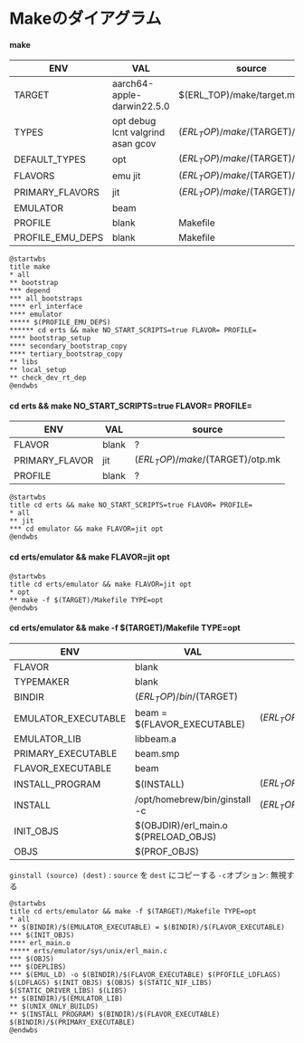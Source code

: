 Makeのダイアグラム
==================

#### make

| ENV              | VAL                               | source                           |
|------------------|-----------------------------------|----------------------------------|
| TARGET           | aarch64-apple-darwin22.5.0        | $(ERL_TOP)/make/target.mk        |
| TYPES            | opt debug lcnt valgrind asan gcov | $(ERL_TOP)/make/$(TARGET)/otp.mk |
| DEFAULT_TYPES    | opt                               | $(ERL_TOP)/make/$(TARGET)/otp.mk |
| FLAVORS          | emu jit                           | $(ERL_TOP)/make/$(TARGET)/otp.mk |
| PRIMARY_FLAVORS  | jit                               | $(ERL_TOP)/make/$(TARGET)/otp.mk |
| EMULATOR         | beam                              |                                  |
| PROFILE          | blank                             | Makefile                         |
| PROFILE_EMU_DEPS | blank                             | Makefile                         |

```plantuml
@startwbs
title make
* all
** bootstrap
*** depend
*** all_bootstraps
**** erl_interface
**** emulator
***** $(PROFILE_EMU_DEPS)
****** cd erts && make NO_START_SCRIPTS=true FLAVOR= PROFILE=
**** bootstrap_setup
**** secondary_bootstrap_copy
**** tertiary_bootstrap_copy
** libs
** local_setup
** check_dev_rt_dep
@endwbs
```

#### cd erts && make NO_START_SCRIPTS=true FLAVOR= PROFILE=

| ENV            | VAL   | source                           |
|----------------|-------|----------------------------------|
| FLAVOR         | blank | ?                                |
| PRIMARY_FLAVOR | jit   | $(ERL_TOP)/make/$(TARGET)/otp.mk |
| PROFILE        | blank | ?                                |

```plantuml
@startwbs
title cd erts && make NO_START_SCRIPTS=true FLAVOR= PROFILE=
* all
** jit
*** cd emulator && make FLAVOR=jit opt
@endwbs
```

#### cd erts/emulator && make FLAVOR=jit opt

```plantuml
@startwbs
title cd erts/emulator && make FLAVOR=jit opt
* opt
** make -f $(TARGET)/Makefile TYPE=opt
@endwbs
```

#### cd erts/emulator && make -f $(TARGET)/Makefile TYPE=opt

| ENV                 | VAL                                  | source                             |
|---------------------|--------------------------------------|------------------------------------|
| FLAVOR              | blank                                |                                    |
| TYPEMAKER           | blank                                |                                    |
| BINDIR              | $(ERL_TOP)/bin/$(TARGET)             |                                    |
| EMULATOR_EXECUTABLE | beam = $(FLAVOR_EXECUTABLE)          | $(ERL_TOP)/erts/$(TARGET)/Makefile |
| EMULATOR_LIB        | libbeam.a                            |                                    |
| PRIMARY_EXECUTABLE  | beam.smp                             |                                    |
| FLAVOR_EXECUTABLE   | beam                                 |                                    |
| INSTALL_PROGRAM     | $(INSTALL)                           | $(ERL_TOP)/make/$(TARGET)/otp.mk   |
| INSTALL             | /opt/homebrew/bin/ginstall -c        | $(ERL_TOP)/make/$(TARGET)/otp.mk   |
| INIT_OBJS           | $(OBJDIR)/erl_main.o $(PRELOAD_OBJS) |                                    |
| OBJS                | $(PROF_OBJS)                         |                                    |

`ginstall (source) (dest)` : `source` を `dest` にコピーする
`-c`オプション: 無視する

```plantuml
@startwbs
title cd erts/emulator && make -f $(TARGET)/Makefile TYPE=opt
* all
** $(BINDIR)/$(EMULATOR_EXECUTABLE) = $(BINDIR)/$(FLAVOR_EXECUTABLE)
*** $(INIT_OBJS)
**** erl_main.o
***** erts/emulator/sys/unix/erl_main.c
*** $(OBJS)
*** $(DEPLIBS)
*** $(EMUL_LD) -o $(BINDIR)/$(FLAVOR_EXECUTABLE) $(PFOFILE_LDFLAGS) $(LDFLAGS) $(INIT_OBJS) $(OBJS) $(STATIC_NIF_LIBS) $(STATIC_DRIVER_LIBS) $(LIBS)
** $(BINDIR)/$(EMULATOR_LIB)
** $(UNIX_ONLY_BUILDS)
** $(INSTALL_PROGRAM) $(BINDIR)/$(FLAVOR_EXECUTABLE) $(BINDIR)/$(PRIMARY_EXECUTABLE)
@endwbs
```